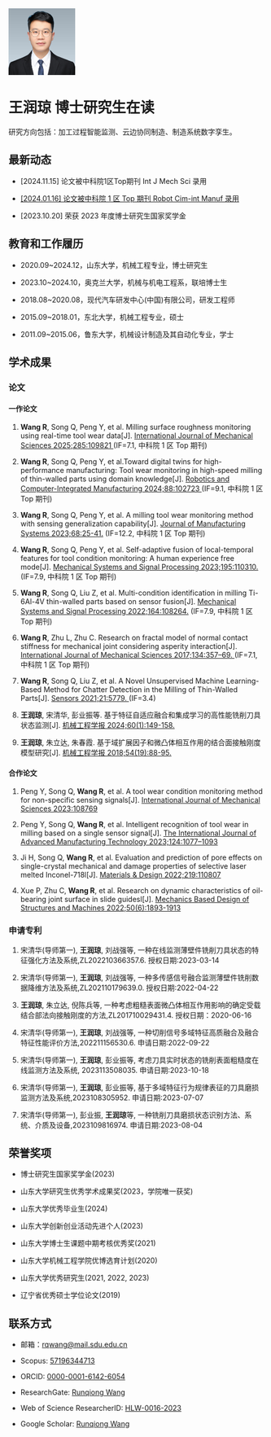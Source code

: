 <img title="" src="index_md_files/a85f38e0-b4e4-11ee-8062-5532ca9d996f.jpeg?v=1&type=image" alt="" style="zoom:13%;">

# **王润琼** 博士研究生在读

研究方向包括：加工过程智能监测、云边协同制造、制造系统数字孪生。

## 最新动态

- \[2024.11.15] 论文被中科院1区Top期刊 Int J Mech Sci 录用

- [\[2024.01.16\] 论文被中科院 1 区 Top 期刊 Robot Cim-int Manuf 录用](research.md#_1)

- \[2023.10.20] 荣获 2023 年度博士研究生国家奖学金

## 教育和工作履历

- 2020.09~2024.12，山东大学，机械工程专业，博士研究生

- 2023.10~2024.10，奥克兰大学，机械与机电工程系，联培博士生

- 2018.08~2020.08，现代汽车研发中心(中国)有限公司，研发工程师

- 2015.09~2018.01，东北大学，机械工程专业，硕士

- 2011.09~2015.06，鲁东大学，机械设计制造及其自动化专业，学士

## 学术成果

### 论文

#### 一作论文

1. **Wang R**, Song Q, Peng Y, et al. Milling surface roughness monitoring using real-time tool wear data[J]. [International Journal of Mechanical Sciences 2025;285:109821 ](https://doi.org/10.1016/j.ijmecsci.2024.109821)(IF=7.1, 中科院 1 区 Top 期刊)

2. **Wang R**, Song Q, Peng Y, et al.Toward digital twins for high-performance manufacturing: Tool wear monitoring in high-speed milling of thin-walled parts using domain knowledge[J]. [Robotics and Computer-Integrated Manufacturing 2024;88:102723 ](https://doi.org/10.1016/j.rcim.2024.102723)(IF=9.1, 中科院 1 区 Top 期刊)

3. **Wang R**, Song Q, Peng Y, et al. A milling tool wear monitoring method with sensing generalization capability\[J]. [Journal of Manufacturing Systems 2023;68:25-41.](https://doi.org/10.1016/j.jmsy.2023.02.017) (IF=12.2, 中科院 1 区 Top 期刊)

4. **Wang R**, Song Q, Peng Y, et al. Self-adaptive fusion of local-temporal features for tool condition monitoring: A human experience free mode\[J]. [Mechanical Systems and Signal Processing 2023;195:110310.](https://doi.org/10.1016/j.ymssp.2023.110310) (IF=7.9, 中科院 1 区 Top 期刊)

5. **Wang R**, Song Q, Liu Z, et al. Multi-condition identification in milling Ti-6Al-4V thin-walled parts based on sensor fusion\[J]. [Mechanical Systems and Signal Processing 2022;164:108264.](https://doi.org/10.1016/j.ymssp.2021.108264) (IF=7.9, 中科院 1 区 Top 期刊)

6. **Wang R**, Zhu L, Zhu C. Research on fractal model of normal contact stiffness for mechanical joint considering asperity interaction\[J]. [International Journal of Mechanical Sciences 2017;134:357–69. ](https://doi.org/10.1016/j.ijmecsci.2017.10.019) (IF=7.1, 中科院 1 区 Top 期刊)

7. **Wang R**, Song Q, Liu Z, et al. A Novel Unsupervised Machine Learning-Based Method for Chatter Detection in the Milling of Thin-Walled Parts\[J]. [Sensors 2021;21:5779. ](https://doi.org/10.3390/s21175779)(IF=3.4)

8. **王润琼**, 宋清华, 彭业振等. 基于特征自适应融合和集成学习的高性能铣削刀具状态监测\[J]. [机械工程学报 2024;60(1):149-158.](http://www.cjmenet.com.cn/CN/10.3901/JME.2024.01.149)

9. **王润琼**, 朱立达, 朱春霞. 基于域扩展因子和微凸体相互作用的结合面接触刚度模型研究\[J]. [机械工程学报 2018;54(19):88-95.](http://www.cjmenet.com.cn/CN/10.3901/JME.2018.19.088) 

#### 合作论文

1. Peng Y, Song Q, **Wang R**, et al. A tool wear condition monitoring method for non-specific sensing signals\[J]. [International Journal of Mechanical Sciences 2023:108769](https://doi.org/10.1016/j.ijmecsci.2023.108769)

2. Peng Y, Song Q, **Wang R**, et al. Intelligent recognition of tool wear in milling based on a single sensor signal\[J]. [The International Journal of Advanced Manufacturing Technology 2023;124:1077–1093](https://link.springer.com/article/10.1007/s00170-022-10404-y)

3. Ji H, Song Q, **Wang R**, et al. Evaluation and prediction of pore effects on single-crystal mechanical and damage properties of selective laser melted Inconel-718l\[J]. [Materials & Design 2022;219:110807](https://doi.org/10.1016/j.matdes.2022.110807)

4. Xue P, Zhu C, **Wang R**, et al. Research on dynamic characteristics of oil-bearing joint surface in slide guidesl\[J]. [Mechanics Based Design of Structures and Machines 2022;50(6):1893-1913](https://doi.org/10.1080/15397734.2020.1766493)

### 申请专利

1. 宋清华(导师第一), **王润琼**, 刘战强等, 一种在线监测薄壁件铣削刀具状态的特征强化方法及系统,ZL202210366357.6. 授权日期:2023-03-14

2. 宋清华(导师第一), **王润琼**, 刘战强等, 一种多传感信号融合监测薄壁件铣削数据降维方法及系统,ZL202110179639.0. 授权日期:2022-04-22

3. **王润琼**, 朱立达, 倪陈兵等, 一种考虑粗糙表面微凸体相互作用影响的确定受载结合部法向接触刚度的方法,ZL201710029431.4. 授权日期：2020-06-16

4. 宋清华(导师第一), **王润琼**, 刘战强等, 一种切削信号多域特征高质融合及融合特征性能评价方法,202211156530.6. 申请日期:2022-09-22

5. 宋清华(导师第一), **王润琼**, 彭业振等, 考虑刀具实时状态的铣削表面粗糙度在线监测方法及系统, 2023113508035. 申请日期:2023-10-18

6. 宋清华(导师第一), **王润琼**, 彭业振等, 基于多域特征行为规律表征的刀具磨损监测方法及系统,2023108305952. 申请日期:2023-07-07

7. 宋清华(导师第一), 彭业振, **王润琼**等, 一种铣削刀具磨损状态识别方法、系统、介质及设备,2023109816974. 申请日期:2023-08-04

## 荣誉奖项

- 博士研究生国家奖学金(2023)

- 山东大学研究生优秀学术成果奖(2023，学院唯一获奖)

- 山东大学优秀毕业生(2024)

- 山东大学创新创业活动先进个人(2023)

- 山东大学博士生课题中期考核优秀奖(2021)

- 山东大学机械工程学院优博选育计划(2020)

- 山东大学优秀研究生(2021, 2022, 2023)

- 辽宁省优秀硕士学位论文(2019)

## 联系方式

- 邮箱：<rqwang@mail.sdu.edu.cn>

- Scopus: [57196344713](https://www.scopus.com/authid/detail.uri?authorId=57196344713)

- ORCID: [0000-0001-6142-6054](https://orcid.org/0000-0001-6142-6054)

- ResearchGate: [Runqiong Wang](https://www.researchgate.net/profile/Runqiong-Wang)

- Web of Science ResearcherID: [HLW-0016-2023](https://www.webofscience.com/wos/author/record/HLW-0016-2023)

- Google Scholar: [Runqiong Wang](https://scholar.google.com/citations?user=ez-1Xx4AAAAJ&hl)
